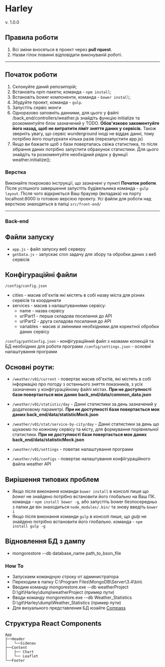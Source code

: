 
# Harley
v. 1.0.0
## Правила роботи
1. Всі зміни вносяться в проект через **pull rquest**.
2. Назви гілок повинні відповідати виконуваній роботі.


***
## Початок роботи
1. Склонуйте даний репозиторій;
2. Встановіть npm пакети; команда - `npm install`;
3. Встановіть bower компоненти, команда - `bower install`;
4. Збудуйте проект, команда - `gulp`.
5. Запустіть сервіс монги
6. Одноразово заповніть данними, для цього у файлі /back_end/controllers/weather.js знайдіть функцію initialize та розкоментуйте блок зазначений у TODO. <b>Обов'язково закоментуйте його назад, щоб не витратити ліміт зняття даних у сервісів.</b> Також зверніть увагу, що сервіс wunderground іноді не віддає данні, тому потрібно його поштурхати кілька разів (перезапустити app.js)
7. Якщо ви бажаєте щоб з бази поверталась свіжа статистика, то після зібрання даних потрібно запустити обрахунок статистики. Для цього знайдіть та розкоментуйте необхідний рядок у функції weather.initialize();

### Верстка
Виконайте покроково інструкції, що зазначені у пункті **Початок роботи**.
Після успішного завершення запустіть будівельника команда - `gulp layout`. Після чого відкриється Ваш браузер (вкладака) на порту localhost:8000 із готовою версією проекту.
Усі файли для роботи над версткою знаходяться в папці `src/front-end/`
***
### Back-end
## Файли запуску
- `app.js` - файл запуску веб серверу
- `getData.js` - запускає cron задачу для збору та обробки даних з веб сервісів

## Конфігураційні файли
`/config/config.json`
 - cities - масив об'єктів які містять в собі назву міста для різних сервісів та координати
 - services - масив з налаштуваннями сервісу:
    - name - назва сервісу   
    - urlPart1 - перша складова посилання до АРІ
    - urlPart2 - друга складова посилання до АРІ
    - variables - масив зі змінними необхідними для коректної обробки даних сервісу

`/config/pathConfig.json` - конфігураційний файл з назвами колекцій та БД необхідних для роботи програми
`/config/settings.json` - основні налаштування програми
 
 
## Основні роути:
- `/weather/v01/current` - повертає масив об'єктів, які містять в собі інформацію про погоду з останнього зняття показників, з усіх зазначених у конфігураційному файлі містах. <b>При не доступності бази повертається мок даних back_end/data/common_data.json</b>
- `/weather/v01/statistic/day` - Данні статистики за день зазначений у додатковому параметрі. <b>При не доступності бази повертається мок даних back_end/data/statisticMock.json</b>
- `/weather/v01/stat/service-by-city/day` - Данні статистики за день що шукаємо по кожному сервісу та місту, для формування порівняльної статистики. <b>При не доступності бази повертається мок даних back_end/data/statisticMock.json</b>

- `/weather/v01/settings` - поветає налаштування програми
- `/weather/v01/configs` - повертає налаштування конфіігураційного файла weather API

## Вирішення типових проблем
- Якщо після виконання команди `bower install` в консолі пише що *bower* не знайдено потрібно встановити його глобально на Ваш ПК. команда - `npm install bower -g`, або запустіть bower безпосередньо з папки де він знаходиться `node_modules/.bin/` та знову введіть `bower i`
- Якщо після виконання команди `gulp` в консолі пише, що *gulp* не знайдено потрібно встановити його глобально. команда - `npm install gulp -g`

## Відновлення БД з дампу
- mongorestore --db database_name path_to_bson_file

### How To
- Запускаем командную строку от администратора
- Переходим в папку C:\Program Files\MongoDB\Server\3.4\bin\
- Вводим команду mongorestore.exe --db weatherProject D:\git\Harley\dump\weatherProject (пример пути)
- Вводи команду mongorestore.exe --db Weather_Statistics D:\git\Harley\dump\Weather_Statistics (пример пути)
- Для визуального представления БД юзайте [Compass](https://drive.google.com/open?id=0B6Bti9TG7cUpTU5yM1VBMm1Fc2c)

## Структура React Components ##
	App
	├──Header
	│   └──Sidenav
    ├──Content
	│   ├──	Chart
	│   └──	Leaflet
	└──Footer
	
